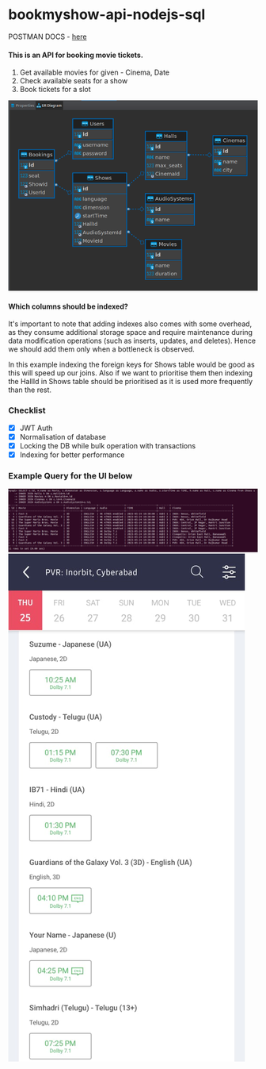 # bookmyshow-api-nodejs-sql

POSTMAN DOCS - [here](https://documenter.getpostman.com/view/7984450/2s93m5zgVx)

#### This is an API for booking movie tickets.

1. Get available movies for given - Cinema, Date
2. Check available seats for a show
3. Book tickets for a slot

![er-diagram](./readme-assets/er-diagram.png)

#### Which columns should be indexed?

It's important to note that adding indexes also comes with some overhead, as they consume additional storage space and require maintenance during data modification operations (such as inserts, updates, and deletes).
Hence we should add them only when a bottleneck is observed.

In this example indexing the foreign keys for Shows table would be good as this will speed up our joins.
Also if we want to prioritise them then indexing the HallId in Shows table should be prioritised as it is used more frequently than the rest.

### Checklist

- [x] JWT Auth
- [x] Normalisation of database
- [x] Locking the DB while bulk operation with transactions
- [x] Indexing for better performance

### Example Query for the UI below

![example-query](./readme-assets/example-query.png)
![bookmyshow-ui](./readme-assets/bookmyshow.jpeg)
